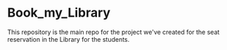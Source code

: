 # Book_my_Library
This repository is the main repo for the project we've created for the seat reservation in the Library for the students. 
